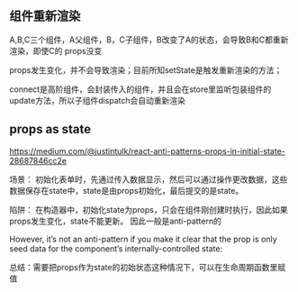 ## 组件重新渲染

A,B,C三个组件，A父组件，B，C子组件，B改变了A的状态，会导致B和C都重新渲染，即使C的
props没变

props发生变化，并不会导致渲染；目前所知setState是触发重新渲染的方法；

connect是高阶组件，会封装传入的组件，并且会在store里监听包装组件的update方法，所以子组件dispatch会自动重新渲染

## props as state
https://medium.com/@justintulk/react-anti-patterns-props-in-initial-state-28687846cc2e

场景：
初始化表单时，先通过传入数据显示，然后可以通过操作更改数据，这些数据保存在state中，state是由props初始化，最后提交的是state。

陷阱：
在构造器中，初始化state为props，只会在组件刚创建时执行，因此如果props发生变化，state不能更新。 因此一般是anti-pattern的

However, it’s not an anti-pattern if you make it clear that the prop is only seed data for the component’s internally-controlled state:

总结：需要把props作为state的初始状态这种情况下，可以在生命周期函数里赋值